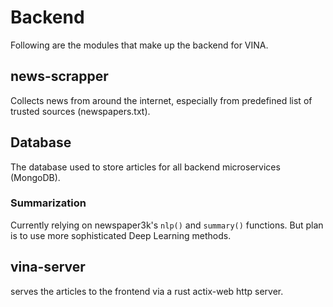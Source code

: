 # Backend
Following are the modules that make up the backend for VINA.

## news-scrapper
Collects news from around the internet, especially from predefined list of trusted sources (newspapers.txt).

## Database
The database used to store articles for all backend microservices (MongoDB).

### Summarization
Currently relying on newspaper3k's `nlp()` and `summary()` functions. But plan is to use more sophisticated Deep Learning methods.

## vina-server
serves the articles to the frontend via a rust actix-web http server.
